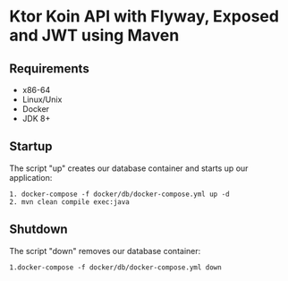 # Ktor Koin API with Flyway, Exposed and JWT using Maven


## Requirements

* x86-64
* Linux/Unix
* Docker
* JDK 8+


## Startup

The script "up" creates our database container and starts up our application:
```
1. docker-compose -f docker/db/docker-compose.yml up -d
2. mvn clean compile exec:java
```


## Shutdown

The script "down" removes our database container:
```
1.docker-compose -f docker/db/docker-compose.yml down
```

